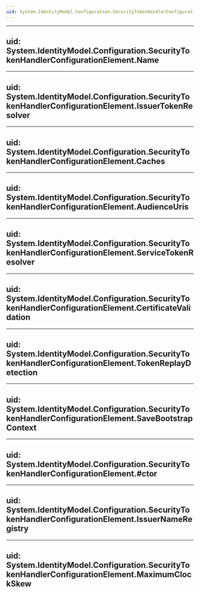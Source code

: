 ```yaml
---
uid: System.IdentityModel.Configuration.SecurityTokenHandlerConfigurationElement
---
```


---
uid: System.IdentityModel.Configuration.SecurityTokenHandlerConfigurationElement.Name
---

---
uid: System.IdentityModel.Configuration.SecurityTokenHandlerConfigurationElement.IssuerTokenResolver
---

---
uid: System.IdentityModel.Configuration.SecurityTokenHandlerConfigurationElement.Caches
---

---
uid: System.IdentityModel.Configuration.SecurityTokenHandlerConfigurationElement.AudienceUris
---

---
uid: System.IdentityModel.Configuration.SecurityTokenHandlerConfigurationElement.ServiceTokenResolver
---

---
uid: System.IdentityModel.Configuration.SecurityTokenHandlerConfigurationElement.CertificateValidation
---

---
uid: System.IdentityModel.Configuration.SecurityTokenHandlerConfigurationElement.TokenReplayDetection
---

---
uid: System.IdentityModel.Configuration.SecurityTokenHandlerConfigurationElement.SaveBootstrapContext
---

---
uid: System.IdentityModel.Configuration.SecurityTokenHandlerConfigurationElement.#ctor
---

---
uid: System.IdentityModel.Configuration.SecurityTokenHandlerConfigurationElement.IssuerNameRegistry
---

---
uid: System.IdentityModel.Configuration.SecurityTokenHandlerConfigurationElement.MaximumClockSkew
---
